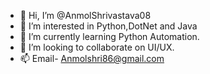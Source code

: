 - 👋 Hi, I’m @AnmolShrivastava08
- 👀 I’m interested in Python,DotNet and Java
- 🌱 I’m currently learning Python Automation.
- 💞️ I’m looking to collaborate on UI/UX.
- 📫 Email- Anmolshri86@gmail.com
